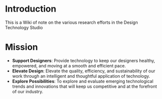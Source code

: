 # Introduction
This is a Wiki of note on the various research efforts in the Design Technology Studio

# Mission

- **Support Designers**: Provide technology to keep our designers healthy, empowered, and moving at a smooth and efficient pace.
- **Elevate Design**: Elevate the quality, efficiency, and sustainability of our work through an intelligent and thoughtful application of technology.
- **Explore Possibilities**: To explore and evaluate emerging technological trends and innovations that will keep us competitive and at the forefront of our industry.